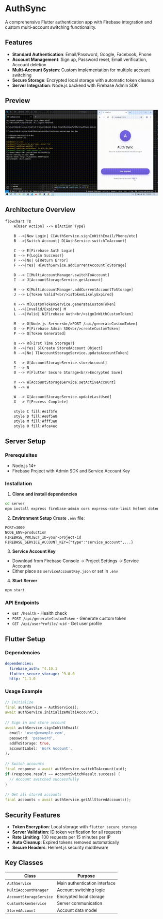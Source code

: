 # AuthSync

A comprehensive Flutter authentication app with Firebase integration and custom multi-account switching functionality.

## Features

- **Standard Authentication**: Email/Password, Google, Facebook, Phone
- **Account Management**: Sign up, Password reset, Email verification, Account deletion
- **Multi-Account System**: Custom implementation for multiple account switching
- **Secure Storage**: Encrypted local storage with automatic token cleanup
- **Server Integration**: Node.js backend with Firebase Admin SDK

## Preview
![AuthSync](assets/authsync.gif)


## Architecture Overview

```mermaid
flowchart TD
    A[User Action] --> B{Action Type}
    
    B -->|New Login| C[AuthService.signInWithEmail/Phone/etc]
    B -->|Switch Account| D[AuthService.switchToAccount]
    
    C --> E[Firebase Auth Login]
    E --> F{Login Success?}
    F -->|No| G[Return Error]
    F -->|Yes| H[AuthService.addCurrentAccountToStorage]
    
    D --> I[MultiAccountManager.switchToAccount]
    I --> J[AccountStorageService.getAccount]
    
    H --> K[MultiAccountManager.addCurrentAccountToStorage]
    J --> L{Token Valid?<br/>isTokenLikelyExpired}
    
    K --> M[CustomTokenService.generateCustomToken]
    L -->|Invalid/Expired| M
    L -->|Valid| N[Firebase Auth<br/>signInWithCustomToken]
    
    M --> O[Node.js Server<br/>POST /api/generateCustomToken]
    O --> P[Firebase Admin SDK<br/>createCustomToken]
    P --> Q[Token Generated]
    
    Q --> R{First Time Storage?}
    R -->|Yes| S[Create StoredAccount Object]
    R -->|No| T[AccountStorageService.updateAccountToken]
    
    S --> U[AccountStorageService.storeAccount]
    T --> N
    U --> V[Flutter Secure Storage<br/>Encrypted Save]
    
    V --> W[AccountStorageService.setActiveAccount]
    N --> W
    
    W --> X[AccountStorageService.updateLastUsed]
    X --> Y[Process Complete]

    style C fill:#e1f5fe
    style D fill:#e8f5e8  
    style M fill:#fff3e0
    style O fill:#fce4ec
```

## Server Setup

### Prerequisites
- Node.js 14+
- Firebase Project with Admin SDK and Service Account Key

### Installation

1. **Clone and install dependencies**
```bash
cd server
npm install express firebase-admin cors express-rate-limit helmet dotenv
```

2. **Environment Setup**
Create `.env` file:
```env
PORT=3000
NODE_ENV=production
FIREBASE_PROJECT_ID=your-project-id
FIREBASE_SERVICE_ACCOUNT_KEY={"type":"service_account",...}
```

3. **Service Account Key**
- Download from Firebase Console → Project Settings → Service Accounts
- Either place as `serviceAccountKey.json` or set in `.env`

4. **Start Server**
```bash
npm start
```

### API Endpoints
- `GET /health` - Health check
- `POST /api/generateCustomToken` - Generate custom token
- `GET /api/userProfile/:uid` - Get user profile

## Flutter Setup

### Dependencies
```yaml
dependencies:
  firebase_auth: ^4.10.1
  flutter_secure_storage: ^9.0.0
  http: ^1.1.0
```

### Usage Example

```dart
// Initialize
final authService = AuthService();
await authService.initializeMultiAccount();

// Sign in and store account
await authService.signInWithEmail(
  email: 'user@example.com',
  password: 'password',
  addToStorage: true,
  accountLabel: 'Work Account',
);

// Switch accounts
final response = await authService.switchToAccount(uid);
if (response.result == AccountSwitchResult.success) {
  // Account switched successfully
}

// Get all stored accounts
final accounts = await authService.getAllStoredAccounts();
```

## Security Features

- **Token Encryption**: Local storage with `flutter_secure_storage`
- **Server Validation**: ID token verification for all requests
- **Rate Limiting**: 100 requests per 15 minutes per IP
- **Auto Cleanup**: Expired tokens removed automatically
- **Secure Headers**: Helmet.js security middleware

## Key Classes

| Class | Purpose |
|-------|---------|
| `AuthService` | Main authentication interface |
| `MultiAccountManager` | Account switching logic |
| `AccountStorageService` | Encrypted local storage |
| `CustomTokenService` | Server communication |
| `StoredAccount` | Account data model |
